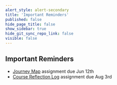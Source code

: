```yaml
---
alert_style: alert-secondary
title: 'Important Reminders'
published: false
hide_page_title: false
show_sidebar: true
hide_git_sync_repo_link: false
visible: false
---
```


## Important Reminders
* [Journey Map](https://sso.canvaslms.com/courses/1413912/assignments/9519531) assignment due Jun 12th
* [Course Reflection Log](https://sso.canvaslms.com/courses/1413912/assignments/9519528) assignment due Aug 3rd
